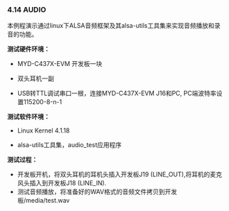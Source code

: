### 4.14 AUDIO

本例程演示通过linux下ALSA音频框架及其alsa-utils工具集来实现音频播放和录音的功能。

**测试硬件环境：**

* MYD-C437X-EVM 开发板一块
* 双头耳机一副

* USB转TTL调试串口一根，连接MYD-C437X-EVM J16和PC, PC端波特率设置115200-8-n-1

**测试软件环境：**

* Linux Kernel 4.1.18

* alsa-utils工具集，audio\_test应用程序

**测试过程：**

* 开发板开机，将双头耳机的耳机头插入开发板J19 \(LINE\_OUT\),将耳机的麦克风头插入到开发板J18 \(LINE\_IN\).
* 测试音频播放，将准备好的WAV格式的音频文件拷贝到开发板/media/test.wav




